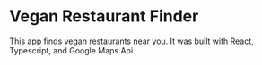 # Vegan Restaurant Finder
This app finds vegan restaurants near you. It was built with React, Typescript, and Google Maps Api.



